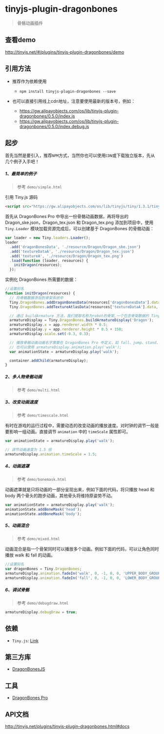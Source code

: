 # tinyjs-plugin-dragonbones

> 骨骼动画插件

## 查看demo

http://tinyjs.net/#/plugins/tinyjs-plugin-dragonbones/demo

## 引用方法

- 推荐作为依赖使用

  - `npm install tinyjs-plugin-dragonbones --save`

- 也可以直接引用线上cdn地址，注意要使用最新的版本号，例如：

  - https://gw.alipayobjects.com/os/lib/tinyjs-plugin-dragonbones/0.5.0/index.js
  - https://gw.alipayobjects.com/os/lib/tinyjs-plugin-dragonbones/0.5.0/index.debug.js

## 起步
首先当然是要引入，推荐`NPM`方式，当然你也可以使用`CDN`或下载独立版本，先从几个例子入手吧！

##### 1、最简单的例子

> 参考 `demo/simple.html`

引用 Tiny.js 源码

``` html
<script src="https://gw.alipayobjects.com/os/lib/tinyjs/tiny/1.3.1/tiny.js"></script>
```

首先从 DragonBones Pro 中导出一份骨骼动画数据，再将导出的 Dragon_ske.json，Dragon_tex.json 和 Dragon_tex.png 添加到项目中，使用 `Tiny.Loader` 模块加载资源完成后，可以创建基于 DragonBones 的骨骼动画：

``` js
var loader = new Tiny.loaders.Loader();
loader
  .add('dragonBonesData', './resource/Dragon/Dragon_ske.json')
  .add('textureDataA', './resource/Dragon/Dragon_tex.json')
  .add('textureA', './resource/Dragon/Dragon_tex.png')
  .load(function (loader, resources) {
    initDragon(resources);
  });
```

实例化 DragonBones 所需要的数据：

``` js
//设置别名
function initDragon(resources) {
  // 将骨骼数据添加到骨架系统中
  Tiny.DragonBones.addDragonBonesData(resources['dragonBonesData'].data);
  Tiny.DragonBones.addTextureAtlasData(resources['textureDataA'].data, resources['textureA'].texture);

  // 通过 buildArmature 方法，我们提取名称为robot的骨架,一个包含骨架数据的 Tiny.Container 对象。要想在舞台中看到该骨架，我们需要将其显性的添加到的舞台当中
  armatureDisplay = Tiny.DragonBones.buildArmatureDisplay('Dragon');
  armatureDisplay.x = app.renderer.width * 0.5;
  armatureDisplay.y = app.renderer.height * 0.5 + 150;
  armatureDisplay.scale.set(-0.3, 0.3);

  // 播放骨骼动画动画名字需要在 DragonBones Pro 中定义，如 fall、jump、stand、walk
  // 也可以使用 armatureDisplay.animation.play('walk');
  var animationState = armatureDisplay.play('walk');

  container.addChild(armatureDisplay);
}
```

##### 2、多人物骨骼动画

> 参考 `demo/multi.html`

##### 3、改变动画速度

> 参考 `demo/timescale.html`

有时在游戏的运行过程中，需要动态的改变动画的播放速度。对时钟的调节一般是要影响一组动画。直接调节 `animation` 中的 `timeScale` 属性即可。

``` js
var animationState = armatureDisplay.play('walk');

// 调节动画速度为 1.5 倍
armatureDisplay.animation.timeScale = 1.5;
```

##### 4、动画遮罩

> 参考 `demo/bonemask.html`

动画遮罩就是只将动画的一部分呈现出来，例如下面的代码，将只播放 head 和 body 两个骨头的跑步动画，其他骨头将维持原姿势不动。

``` javascript
var animationState = armatureDisplay.play('walk');
animationState.addBoneMask('head');
animationState.addBoneMask('body');
```

##### 5、动画混合

> 参考 `demo/mixed.html`

动画混合是指一个骨架同时可以播放多个动画。例如下面的代码，可以让角色同时播放 walk 和 fall 的动画。

``` js
//设置别名
var dragonBones = Tiny.DragonBones;
armatureDisplay.animation.fadeIn('walk', 0, -1, 0, 0, 'UPPER_BODY_GROUP', dragonBones.Animation.SAME_GROUP);
armatureDisplay.animation.fadeIn('fall', 0, -1, 0, 0, 'LOWER_BODY_GROUP', dragonBones.Animation.SAME_GROUP);
```

##### 6、调试骨骼

> 参考 `demo/debugdraw.html`

``` js
armatureDisplay.debugDraw = true;
```

## 依赖
- `Tiny.js`: [Link](http://tinyjs.net/api)

## 第三方库
- [DragonBonesJS](https://github.com/DragonBones/DragonBonesJS/tree/5.0)

## 工具
- [DragonBones Pro](http://dragonbones.com/cn/index.html)

## API文档

http://tinyjs.net/plugins/tinyjs-plugin-dragonbones.html#docs
